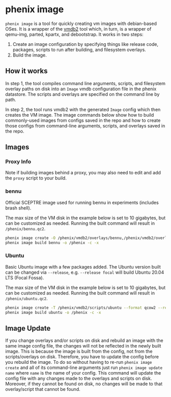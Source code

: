 # phenix image
`phenix image` is a tool for quickly creating vm images with debian-based OSes. It is a wrapper of the [vmdb2](https://vmdb2.liw.fi/) tool which, in turn, is a wrapper of qemu-img, parted, kpartx, and debootstrap. It works in two steps:

1. Create an image configuration by specifying things like release code, packages, scripts to run after building, and filesystem overlays.
2. Build the image.

## How it works
In step 1, the tool compiles command line arguments, scripts, and filesystem overlay paths on disk into an `Image` vmdb configuration file in the phenix datastore. The scripts and overlays are specified on the command line by path.

In step 2, the tool runs vmdb2 with the generated `Image` config which then creates the VM image. The image commands below show how to build commonly-used images from configs saved in the repo and how to create those configs from command-line arguments, scripts, and overlays saved in the repo.

## Images

### Proxy Info
Note if building images behind a proxy, you may also need to edit and add the `proxy` script to your build.

### bennu
Official SCEPTRE image used for running bennu in experiments (includes brash shell).

The max size of the VM disk in the example below is set to 10 gigabytes, but can be customized as needed. Running the built command will result in `/phenix/bennu.qc2`.

```bash
phenix image create -O /phenix/vmdb2/overlays/bennu,/phenix/vmdb2/overlays/brash -T /phenix/vmdb2/scripts/aptly,/phenix/vmdb2/scripts/bennu --format qcow2 --release focal -c bennu --size 10G
phenix image build bennu -o /phenix -c -x
```

### Ubuntu 
Basic Ubuntu image with a few packages added. The Ubuntu version built can be changed via `--release`, e.g. `--release focal` will build Ubuntu 20.04 LTS (Focal Fossa). 

The max size of the VM disk in the example below is set to 10 gigabytes, but can be customized as needed. Running the built command will result in `/phenix/ubuntu.qc2`.
 
```bash
phenix image create -T /phenix/vmdb2/scripts/ubuntu --format qcow2 --release noble -c ubuntu --size 10G
phenix image build ubuntu -o /phenix -c -x
```

## Image Update
If you change overlays and/or scripts on disk and rebuild an image with the same image config file, the changes will not be reflected in the newly built image. This is because the image is built from the config, not from the scripts/overlays on disk. Therefore, you have to update the config before you rebuild the image. To do so without having to re-run `phenix image create` and all of its command-line arguments just run `phenix image update name` where `name` is the name of your config. This command will update the config file with any changes made to the overlays and scripts on disk. Moreover, if they cannot be found on disk, no changes will be made to that overlay/script that cannot be found.
